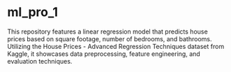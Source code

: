 # ml_pro_1
This repository features a linear regression model that predicts house prices based on square footage, number of bedrooms, and bathrooms. Utilizing the House Prices - Advanced Regression Techniques dataset from Kaggle, it showcases data preprocessing, feature engineering, and evaluation techniques.
